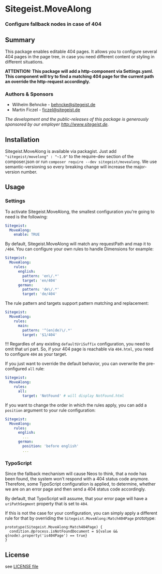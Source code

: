 # Sitegeist.MoveAlong
### Configure fallback nodes in case of 404

## Summary

This package enables editable 404 pages. It allows you to configure several 404 pages in the page tree, in case you need different content or styling in different situations. 

**ATTENTION: This package will add a http-component via Settings.yaml. This component will try to find a matching 404 page for the current path an override the http-request accordingly.** 

### Authors & Sponsors

* Wilhelm Behncke - behncke@sitegeist.de
* Martin Ficzel - ficzel@sitegeist.de

*The development and the public-releases of this package is generously sponsored by our employer http://www.sitegeist.de.*

## Installation

Sitegeist.MoveAlong is available via packagist. Just add `"sitegeist/movelong" : "~1.0"` to the require-dev section of the composer.json or run `composer require --dev sitegeist/movealong`. We use semantic-versioning so every breaking change will increase the major-version number.

## Usage

### Settings

To activate Sitegeist.MoveAlong, the smallest configuration you're going to need is the following:

```yaml
Sitegeist:
  MoveAlong:
    enable: TRUE
```

By default, Sitegeist.MoveAlong will match any requestPath and map it to `/404`. You can configure your own rules to handle Dimensions for example:

```yaml
Sitegeist:
  MoveAlong:
    rules:
      english:
        pattern: 'en\/.*'
        target: 'en/404'
      german:
        pattern: 'de\/.*'
        target: 'de/404'
```

The rule pattern and targets support pattern matching and replacement:

```yaml
Sitegeist:
  MoveAlong:
    rules:
      main:
        pattern: '^(en|de)\/.*'
        target: '$1/404'
```

!!! Regardles of any existing `defaultUriSuffix` configuration, you need to omit that uri part. So, if your 404 page is reachable via `404.html`, you need to configure `404` as your target.

If you just want to override the default behavior, you can overwrite the pre-configured `all` rule:

```yaml
Sitegeist:
  MoveAlong:
    rules:
      all:
        target: 'NotFound' # will display NotFound.html
```

If you want to change the order in which the rules apply, you can add a `position` argument to your rule configuration:

```yaml
Sitegeist:
  MoveAlong:
    rules:
      english:
        ...
      german:
        position: 'before english'
        ...
```

### TypoScript

Since the fallback mechanism will cause Neos to think, that a node has been found, the system won't respond with a 404 status code anymore. Therefore, some TypoScript configuration is applied, to determine, whether we are on an error page and then send a 404 status code accordingly.

By default, that TypoScript will assume, that your error page will have a `uriPathSegment` property that is set to `404`.

If this is not the case for your configuration, you can simply apply a different rule for that by overriding the `Sitegeist.MoveAlong:Match404Page` prototype:

```typoscript2
prototype(Sitegeist.MoveAlong:Match404Page) {
  condition.@process.isNotFoundDocument = ${value && q(node).property('is404Page') == true}
}
```

## License

see [LICENSE file](LICENSE)
